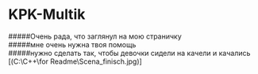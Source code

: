# KPK-Multik
#####Очень рада, что заглянул на мою страничку  
#####мне очень нужна твоя помощь  
#####нужно сделать так, чтобы девочки сидели на качели и качались  
[(C:\C++\for Readme\Scena_finisch.jpg)]
